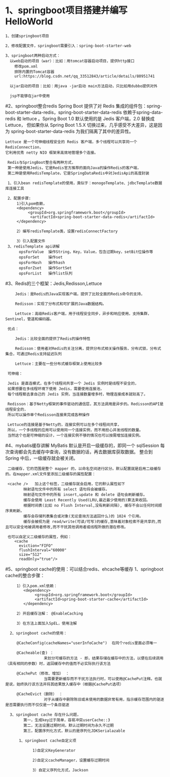 # 1、springboot项目搭建并编写HelloWorld 
          
    1、创建springboot项目

    2、修改配置文件，springboot需要引入：spring-boot-starter-web

    3、springboot两种启动方式：
      以web启动的项目（war）：比如：用tomcat容器启动项目，提供http接口 
        修改pom.xml
        排除内置的Tomcat容器
        url:https://blog.csdn.net/qq_33512843/article/details/80951741
        
      以jar启动的项目：比如：用java -jar启动 main方法启动，只比如用dubbo提供对外
      
      jsp不能够在jar中使用
#2、springboot整合redis
    Spring Boot 提供了对 Redis 集成的组件包：spring-boot-starter-data-redis，spring-boot-starter-data-redis
    依赖于spring-data-redis 和 lettuce 。Spring Boot 1.0 默认使用的是 Jedis 客户端，2.0 替换成 Lettuce，
    但如果你从 Spring Boot 1.5.X 切换过来，几乎感受不大差异，这是因为 spring-boot-starter-data-redis
    为我们隔离了其中的差异性。
    
    Lettuce 是一个可伸缩线程安全的 Redis 客户端，多个线程可以共享同一个 RedisConnection，
    它利用优秀 netty NIO 框架来高效地管理多个连接。
     
     Redis与SpringBoot整合有两种方式，
     第一种是使用Jedis，它是Redis官方推荐的面向Java的操作Redis的客户端，
     第二种是使用RedisTemplate，它是SpringDataRedis中对JedisApi的高度封装
     
     1、引入bean redisTemplate的使用，类似于：monogoTemplate、jdbcTemplate数据库连接工具

     2、配置步骤:
         1)引入pom依赖，
         <dependency>
              <groupId>org.springframework.boot</groupId>
               <artifactId>spring-boot-starter-data-redis</artifactId>
         </dependency>

         2）编写redisTemplate类，设置redisConnectFactory

         3）引入配置文件
     3、redisTemplate api讲解
          opsForValue  操作String，Key，Value，包含过期key，setBit位操作等
          opsForSet    操作set
          opsForHash   操作hash
          opsForZset   操作SortSet
          opsForList   操作list队列
#3、Redis的三个框架：Jedis,Redisson,Lettuce
 
     　　Jedis：是Redis的Java实现客户端，提供了比较全面的Redis命令的支持，
     
     　　Redisson：实现了分布式和可扩展的Java数据结构。
     
     　　Lettuce：高级Redis客户端，用于线程安全同步，异步和响应使用，支持集群，Sentinel，管道和编码器。
 
     优点：
     
     　　Jedis：比较全面的提供了Redis的操作特性
     
     　　Redisson：使用者对Redis的关注分离，提供分布式相关操作服务，分布式锁，分布式集合，可通过Redis支持延迟队列
     
     　　Lettuce：主要在一些分布式缓存框架上使用比较多
     
     可伸缩：
     
     Jedis 是直连模式，在多个线程间共享一个 Jedis 实例时是线程不安全的，
     如果想要在多线程环境下使用 Jedis，需要使用连接池，
     每个线程都去拿自己的 Jedis 实例，当连接数量增多时，物理连接成本就较高了。
     
     Redisson：基于Netty框架的事件驱动的通信层，其方法调用是异步的。Redisson的API是线程安全的，
     所以可以操作单个Redisson连接来完成各种操作
 
     Lettuce的连接是基于Netty的，连接实例可以在多个线程间共享，
     所以，一个多线程的应用可以使用同一个连接实例，而不用担心并发线程的数量。
     当然这个也是可伸缩的设计，一个连接实例不够的情况也可以按需增加连接实例。
 
  #4、mybatis缓存讲解
     MyBatis 默认是开启一级缓存的，即同一个 sqlSession 每次查询都会先去缓存中查询，没有数据的话，再去数据库获取数据。
     整合到 Spring 中后，一级缓存就会被关闭。
     
     二级缓存，它的范围是整个 mapper 的，以命名空间进行区分。默认配置就是启用二级缓存的。在mapper.xml文件里添加二级缓存的属性配置： 
      
     <cache />   加上这个标签，二级缓存就会启用，它的默认属性如下
            映射语句文件中的所有 select 语句将会被缓存。
            映射语句文件中的所有 insert,update 和 delete 语句会刷新缓存。
            缓存会使用 Least Recently Used(LRU,最近最少使用的)算法来收回。
            根据时间表(比如 no Flush Interval,没有刷新间隔), 缓存不会以任何时间顺序来刷新。
            缓存会存储列表集合或对象(无论查询方法返回什么)的 1024 个引用。
            缓存会被视为是 read/write(可读/可写)的缓存,意味着对象检索不是共享的,而且可以安全地被调用者修改,而不干扰其他调用者或线程所做的潜在修改。
            
     也可以自定义二级缓存的属性，例如：
        <cache
          eviction="FIFO"
          flushInterval="60000"
          size="512"
          readOnly="true"/>
          
          
#5、springboot cache的使用：可以结合redis、ehcache等缓存
         1、springboot cache的整合步骤：
           
         1）引入pom.xml依赖： 
            <dependency>
                 <groupId>org.springframework.boot</groupId>
                 <artifactId>spring-boot-starter-cache</artifactId>
            </dependency>

         2）开启缓存注解： @EnableCaching
   
         3）在方法上面加入SpEL，使用注解                  
      
      2、springboot cache的使用：
       
         @CacheConfig(cacheNames="userInfoCache")  在同个redis里面必须唯一
   
         @Cacheable(查) ： 
                     来划分可缓存的方法 - 即，结果存储在缓存中的方法，以便在后续调用（具有相同的参数）时，返回缓存中的值而不必实际执行该方法
        
         @CachePut（修改、增加） ：
                     当需要更新缓存而不干扰方法执行时，可以使用@CachePut注释。也就是说，始终执行该方法并将其结果放入缓存中（根据@CachePut选项）
        
         @CacheEvict（删除） ：
                     对于从缓存中删除陈旧或未使用的数据非常有用，指示缓存范围内的驱逐是否需要执行而不仅仅是一个条目驱逐
                     
      3、springboot cache 存在什么问题，
            第一，生成key过于简单，容易冲突userCache::3
            第二，无法设置过期时间，默认过期时间为永久不过期
            第三，配置序列化方式，默认的是序列化JDKSerialazable
   
          1、springboot cache自定义项
   
                1)自定义KeyGenerator            
                
                2)自定义cacheManager，设置缓存过期时间
   
                3）自定义序列化方式，Jackson    
   
      
        
        
        
        
        
        
        
        
        
        
        
        
        
        
        
            

